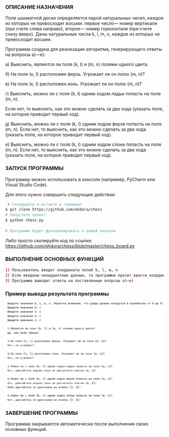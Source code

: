 ### **ОПИСАНИЕ НАЗНАЧЕНИЯ**    

Поле шахматной доски определяется парой натуральных чисел, каждое из которых не превосходит восьми: 
первое число— номер вертикали (при счете слева направо), второе— номер горизонтали (при счете снизу вверх).
Даны натуральные числа k, l, m, n, каждое из которых не превосходит восьми.

Программа создана для реализации алгоритма, генерирующего ответы на вопросы а)—е):

а) Выяснить, являются ли поля (k, I) и (m, n) полями одного цвета.

б) На поле (к, I) расположен ферзь. Угрожает ли он полю (m, n)?

в) На поле (к, I) расположен конь. Угрожает ли он полю (m, n)?

г) Выяснить, можно ли с поля (k, I) одним ходом ладьи попасть на поле (m, n). 

   Если нет, то выяснить, как это можно сделать за два хода (указать поле, на которое приводит первый ход).
   
д) Выяснить, можно ли с поля (k, I) одним ходом ферзя попасть на поле (m, n). 
   Если нет, то выяснить, как это можно сделать за два хода (указать поле, на которое приводит первый ход).
   
е) Выяснить, можно ли с поля (k, I) одним ходом слона попасть на поле (m, n). 
   Если нет, то выяснить, как это можно сделать за два хода (указать поле, на которое приводит первый ход).

### **ЗАПУСК ПРОГРАММЫ**        
Программу можно использовать в консоли (например, PyCharm или Visual Studio Code).

Для этого нужно совершить следующие действия:
``` bash
 # Скопируйте и вставте в терминал
$ git clone https://github.com/ohdora/chess
# Запустите проект
$ python chess.py

# Программа будет функционировать в вашей консоли
```
Либо просто скопируйте код по ссылке:
https://github.com/ohdora/chess/blob/master/chess_board.py


### **ВЫПОЛНЕНИЕ ОСНОВНЫХ ФУНКЦИЙ**      

``` bash
1) Пользователь вводит координаты полей k, l, m, n
2) Если введены некорректные данные, то программа просит ввести координаты снова
3) Программа выводит ответы на поставленные вопрсоы а)—е)
```



### **Пример вывода результата программы**


![](chess.jpg)
 


### **ЗАВЕРШЕНИЕ ПРОГРАММЫ**      
Программа закрывается автоматически после выполнения своих основных функций.
